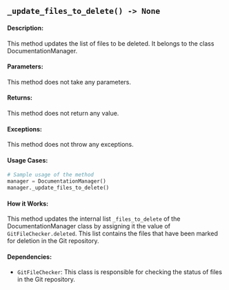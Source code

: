 ## `_update_files_to_delete() -> None`

#### Description:
This method updates the list of files to be deleted. It belongs to the class DocumentationManager.

#### Parameters:
This method does not take any parameters.

#### Returns:
This method does not return any value.

#### Exceptions:
This method does not throw any exceptions.

#### Usage Cases:

```python
# Sample usage of the method
manager = DocumentationManager()
manager._update_files_to_delete()
```

#### How it Works:
This method updates the internal list `_files_to_delete` of the DocumentationManager class by assigning it the value of `GitFileChecker.deleted`. This list contains the files that have been marked for deletion in the Git repository.

#### Dependencies:
- `GitFileChecker`: This class is responsible for checking the status of files in the Git repository.